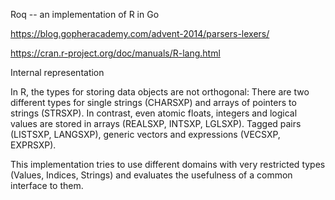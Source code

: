 Roq -- an implementation of R in Go

https://blog.gopheracademy.com/advent-2014/parsers-lexers/

https://cran.r-project.org/doc/manuals/R-lang.html




Internal representation

In R, the types for storing data objects are not orthogonal: There are two different types 
for single strings (CHARSXP) and arrays of pointers to strings (STRSXP). In contrast, even atomic 
floats, integers and logical values are stored in arrays (REALSXP, INTSXP, LGLSXP). 
Tagged pairs (LISTSXP, LANGSXP), generic vectors and expressions (VECSXP, EXPRSXP).

This implementation tries to use different domains with very restricted types (Values, Indices, Strings) and evaluates the usefulness 
of a common interface to them.
